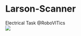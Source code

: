 # Larson-Scanner
Electrical Task @RoboVITics  
[![](https://img.shields.io/badge/Tinkercad-Circuit-green)](https://www.tinkercad.com/things/jrCTohjRmKw)

